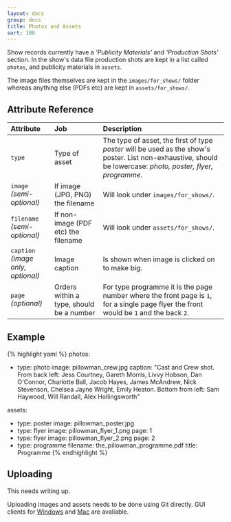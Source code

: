 ```yaml
---
layout: docs
group: docs
title: Photos and Assets
sort: 100
---
```


Show records currently have a *'Publicity Materials'* and *'Production Shots'* section. In the show's data file production shots are kept in a list called `photos`, and publicity materials in `assets`.

The image files themselves are kept in the `images/for_shows/` folder whereas anything else (PDFs etc) are kept in `assets/for_shows/`.


## <i class="fa fa-tags"></i> Attribute Reference

| Attribute | Job | Description |
|:-|:-|:-|
| `type` | Type of asset | The type of asset, the first of type *poster* will be used as the show's poster. List non-exhaustive, should be lowercase: *photo, poster, flyer, programme*. |
| `image`<br />*(semi-optional)*| If image (JPG, PNG) the filename | Will look under `images/for_shows/`. |
| `filename`<br />*(semi-optional)* | If non-image (PDF etc) the filename | Will look under `assets/for_shows/`. |
| `caption`<br />*(image only, optional)* | Image caption | Is shown when image is clicked on to make big. |
| `page`<br />*(optional)* | Orders within a type, should be a number | For type programme it is the page number where the front page is `1`, for a single page flyer the front would be `1` and the back `2`. |

## <i class="octicon octicon-code"></i> Example

{% highlight yaml %}
photos:
  - type: photo
    image: pillowman_crew.jpg
    caption: "Cast and Crew shot. From back left: Jess Courtney, Gareth Morris, Livvy Hobson, Dan O'Connor, Charlotte Ball, Jacob Hayes, James McAndrew, Nick Stevenson, Chelsea Jayne Wright, Emily Heaton. Bottom from left: Sam Haywood, Will Randall, Alex Hollingsworth"

assets:
  - type: poster
    image: pillowman_poster.jpg
  - type: flyer
    image: pillowman_flyer_1.png
    page: 1
  - type: flyer
    image: pillowman_flyer_2.png
    page: 2
  - type: programme
    filename: the_pillowman_programme.pdf
    title: Programme
{% endhighlight %}

## <i class="fa fa-upload"></i> Uploading

<div class="box-error">This needs writing up.</div>

Uploading images and assets needs to be done using Git directly. GUI clients for [Windows](https://windows.github.com/) and [Mac](https://mac.github.com/) are avaliable.
